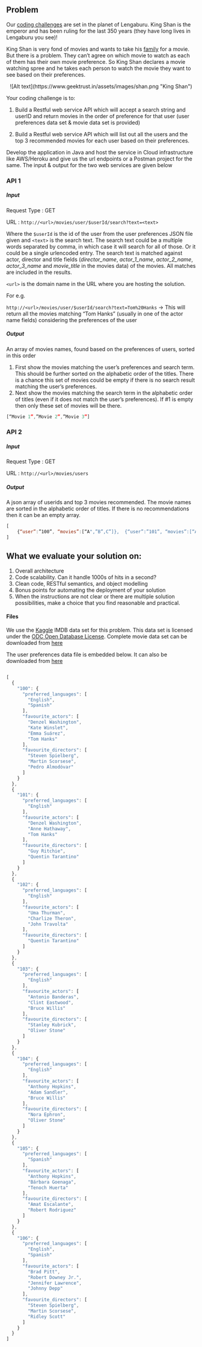 ## Problem

Our [coding challenges](https://www.geektrust.in/coding-problem) are set in the planet of Lengaburu. King Shan is the emperor and has been ruling for the last 350 years (they have long lives in Lengaburu you see)!

King Shan is very fond of movies and wants to take his [family](https://www.geektrust.in/assets/images/family-tree.jpg) for a movie. But there is a problem. They can’t agree on which movie to watch as each of them has their own movie preference. So King Shan declares a movie watching spree and he takes each person to watch the movie they want to see based on their preferences. 

<center>
![Alt text](https://www.geektrust.in/assets/images/shan.png "King Shan")
</center>

Your coding challenge is to: 

1. Build a Restful web service API which will accept a search string and userID and return movies in the order of preference for that user (user preferences data set & movie data set is provided)

2. Build a Restful web service API which will list out all the users and the top 3 recommended movies for each user based on their preferences.

Develop the application in Java and host the service in Cloud infrastructure like AWS/Heroku and give us the url endpoints or a Postman project for the same. The input & output for the two web services are given below


### API 1

##### Input 

Request Type : GET

URL : `http://<url>/movies/user/$userId/search?text=<text>`


Where the `$userId` is the id of the user from the user preferences JSON file given and `<text>`  is the search text. The search text could be a multiple words separated by comma, in which case it will search for all of those. Or it could be a single urlencoded entry. The search text is matched against actor, director and title fields (*director_name*, *actor_1_name*, *actor_2_name*, *actor_3_name* and *movie_title* in the movies data) of the movies. All matches are included in the results. 

`<url>` is the domain name in the URL where you are hosting the solution.



For e.g. 

`http://<url>/movies/user/$userId/search?text=Tom%20Hanks`  ->  This will return all the movies matching “Tom Hanks” (usually in one of the actor name fields) considering the preferences of the user


##### Output	

An array of movies names, found based on the preferences of users, sorted in this order

1. First show the movies matching the user’s preferences and search term. This should be further sorted on the alphabetic order of the titles. There is a chance this set of movies could be empty if there is no search result matching the user’s preferences.
2. Next show the movies matching the search term in the alphabetic order of titles (even if it does not match the user’s preferences). If #1 is empty then only these set of movies will be there. 

```javascript
[“Movie 1”,”Movie 2”,”Movie 3”]
```

### API 2

##### Input 

Request Type : GET

URL : `http://<url>/movies/users`


##### Output

A json array of userids and top 3 movies recommended. The movie names are sorted in the alphabetic order of titles. If there is no recommendations then it can be an empty array.


```javascript
[
	{“user”:”100”, “movies”:[“A",”B”,C”]}, 	{“user”:”101”, “movies”:[“A",”D”,C”]},{“user”:”102”, “movies”:[“A",”D”,C”]},{“user”:”103”, “movies”:[“A",”DD”,C”]},{“user”:”104”, “movies”:[“AA",”D”,C”]},{“user”:”105”, “movies”:[“A",”D”,"CD”]}, {“user”:”106”, “movies”:[“A",”D”,"E”]}
]
```


## What we evaluate your solution on:

1. Overall architecture 
2. Code scalability. Can it handle 1000s of hits in a second?
3. Clean code, RESTful semantics, and object modelling 
4. Bonus points for automating the deployment of your solution
5. When the instructions are not clear or there are multiple solution possibilities, make a choice that you find reasonable and practical.


#### Files

We use the [Kaggle](www.kaggle.com) IMDB data set for this problem. This data set is licensed under the [ODC Open Database License](https://opendatacommons.org/licenses/odbl/summary/). Complete movie data set can be downloaded from [here](https://www.kaggle.com/deepmatrix/imdb-5000-movie-dataset/downloads/imdb-5000-movie-dataset.zip)

The user preferences data file is embedded below. It can also be downloaded from [here](https://gist.github.com/dhanush/9409f9afe2d15956dd508d95b933726f)


```javascript

[
  {
    "100": {
      "preferred_languages": [
        "English",
        "Spanish"
      ],
      "favourite_actors": [
        "Denzel Washington",
        "Kate Winslet",
        "Emma Suárez",
        "Tom Hanks"
      ],
      "favourite_directors": [
        "Steven Spielberg",
        "Martin Scorsese",
        "Pedro Almodóvar"
      ]
    }
  },
  {
    "101": {
      "preferred_languages": [
        "English"
      ],
      "favourite_actors": [
        "Denzel Washington",
        "Anne Hathaway",
        "Tom Hanks"
      ],
      "favourite_directors": [
        "Guy Ritchie",
        "Quentin Tarantino"
      ]
    }
  },
  {
    "102": {
      "preferred_languages": [
        "English"
      ],
      "favourite_actors": [
        "Uma Thurman",
        "Charlize Theron",
        "John Travolta"
      ],
      "favourite_directors": [
        "Quentin Tarantino"
      ]
    }
  },
  {
    "103": {
      "preferred_languages": [
        "English"
      ],
      "favourite_actors": [
        "Antonio Banderas",
        "Clint Eastwood",
        "Bruce Willis"
      ],
      "favourite_directors": [
        "Stanley Kubrick",
        "Oliver Stone"
      ]
    }
  },
  {
    "104": {
      "preferred_languages": [
        "English"
      ],
      "favourite_actors": [
        "Anthony Hopkins",
        "Adam Sandler",
        "Bruce Willis"
      ],
      "favourite_directors": [
        "Nora Ephron",
        "Oliver Stone"
      ]
    }
  },
  {
    "105": {
      "preferred_languages": [
        "Spanish"
      ],
      "favourite_actors": [
        "Anthony Hopkins",
        "Bárbara Goenaga",
        "Tenoch Huerta"
      ],
      "favourite_directors": [
        "Amat Escalante",
        "Robert Rodriguez"
      ]
    }
  },
  {
    "106": {
      "preferred_languages": [
        "English",
        "Spanish"
      ],
      "favourite_actors": [
        "Brad Pitt",
        "Robert Downey Jr.",
        "Jennifer Lawrence",
        "Johnny Depp"
      ],
      "favourite_directors": [
        "Steven Spielberg",
        "Martin Scorsese",
        "Ridley Scott"
      ]
    }
  }
]
```